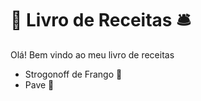 # :pushpin: Livro de Receitas	:bellhop_bell:

Olá! Bem vindo ao meu livro de receitas
* Strogonoff de Frango :chicken:
* Pave :cake:


